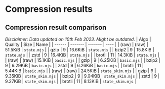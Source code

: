 # Compression results
## Compression result comparison
_Disclaimer: Data updated on 10th Feb 2023. Might be outdated._
| Algo   | Quality | Size    | Name |
| ------ | ------- | ------- | ---- |
| (raw)  | (raw)   | 51.5KiB | `state.mjs` |
| gzip   | 9       | 16.6KiB | `state.mjs` |
| bzip2  | 9       | 15.8KiB | `state.mjs` |
| zstd   | 9       | 16.4KiB | `state.mjs` |
| brotli | 11      | 14.3KiB | `state.mjs` |
| (raw)  | (raw)   | 15.1KiB | `basic.mjs` |
| gzip   | 9       | 6.25KiB | `basic.mjs` |
| bzip2  | 9       | 6.29KiB | `basic.mjs` |
| zstd   | 9       | 6.26KiB | `basic.mjs` |
| brotli | 11      | 5.44KiB | `basic.mjs` |
| (raw)  | (raw)   | 24.5KiB | `state_skim.mjs` |
| gzip   | 9       | 9.35KiB | `state_skim.mjs` |
| bzip2  | 9       | 9.04KiB | `state_skim.mjs` |
| zstd   | 9       | 9.27KiB | `state_skim.mjs` |
| brotli | 11      | 8.13KiB | `state_skim.mjs` |
